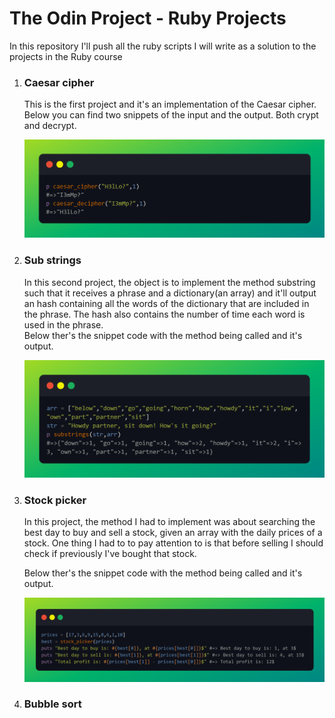 # The Odin Project - Ruby Projects
In this repository I'll push all the ruby scripts I will write as a solution to the projects in the Ruby course

<ol>
<li>
  <h3>Caesar cipher</h3>
  <p>This is the first project and it's an implementation of the Caesar cipher. Below you can find two snippets of the input and the output. Both crypt and decrypt.</p>
  <img src="imgs/caesar_result.png">
</li>
<li>
  <h3>Sub strings</h3>
  <p>In this second project, the object is to implement the method substring such that it receives a phrase and a dictionary(an array) and it'll 
  output an hash containing all the words of the dictionary that are included in the phrase. The hash also contains the number of time each word 
  is used in the phrase.
  <br>
  Below ther's the snippet code with the method being called and it's output.</p>
  <img src="imgs/substrings_result.png">
</li>
<li>
  <h3>Stock picker</h3>
  <p>In this project, the method I had to implement was about searching the best day to buy and sell a stock, given an array with the daily prices of a stock. One thing I had to to pay attention to is that before selling I should check if previously I've bought that stock.</p>
  Below ther's the snippet code with the method being called and it's output.</p>
  <img src="imgs/stock_picker_result.png">
</li>
<li>
  <h3>Bubble sort</h3>
  <p></p>
</li>
</ol>
